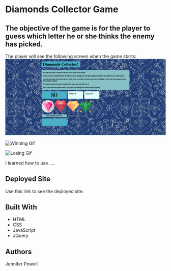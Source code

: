 # Diamonds Collector Game

## The objective of the game is for the player to guess which letter he or she thinks the enemy has picked. 

The player will see the following screen when the game starts: 
![Game Start](assets/images/start.png)

 

![Winning Gif](https://media.giphy.com/media/24nHPa9iVMhbhspZTa/giphy.gif)

![Losing Gif](https://media.giphy.com/media/1gSTuoCfmSF0SJkEm7/giphy.gif)


I learned how to use .... 
## Deployed Site
Use this link to see the deployed site: 

## Built With
- HTML
- CSS
- JavaScript
- JQuery

## Authors
Jennifer Powell 